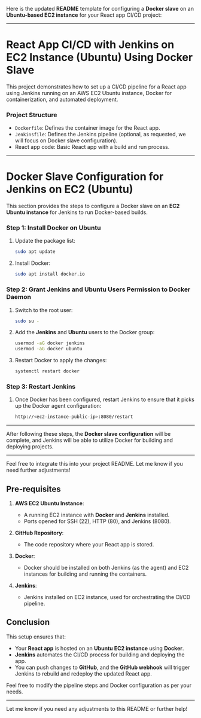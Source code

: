 Here is the updated **README** template for configuring a **Docker slave** on an **Ubuntu-based EC2 instance** for your React app CI/CD project:

---

# React App CI/CD with Jenkins on EC2 Instance (Ubuntu) Using Docker Slave

This project demonstrates how to set up a CI/CD pipeline for a React app using Jenkins running on an AWS EC2 Ubuntu instance, Docker for containerization, and automated deployment.

### **Project Structure**

- `Dockerfile`: Defines the container image for the React app.
- `Jenkinsfile`: Defines the Jenkins pipeline (optional, as requested, we will focus on Docker slave configuration).
- React app code: Basic React app with a build and run process.


---

# **Docker Slave Configuration for Jenkins on EC2 (Ubuntu)**

This section provides the steps to configure a Docker slave on an **EC2 Ubuntu instance** for Jenkins to run Docker-based builds.

### **Step 1: Install Docker on Ubuntu**

1. Update the package list:
   ```bash
   sudo apt update
   ```

2. Install Docker:
   ```bash
   sudo apt install docker.io
   ```

### **Step 2: Grant Jenkins and Ubuntu Users Permission to Docker Daemon**

1. Switch to the root user:
   ```bash
   sudo su -
   ```

2. Add the **Jenkins** and **Ubuntu** users to the Docker group:
   ```bash
   usermod -aG docker jenkins
   usermod -aG docker ubuntu
   ```

3. Restart Docker to apply the changes:
   ```bash
   systemctl restart docker
   ```

### **Step 3: Restart Jenkins**

1. Once Docker has been configured, restart Jenkins to ensure that it picks up the Docker agent configuration:
   ```bash
   http://<ec2-instance-public-ip>:8080/restart
   ```

---

After following these steps, the **Docker slave configuration** will be complete, and Jenkins will be able to utilize Docker for building and deploying projects.

--- 

Feel free to integrate this into your project README. Let me know if you need further adjustments!

## **Pre-requisites**

1. **AWS EC2 Ubuntu Instance**:
   - A running EC2 instance with **Docker** and **Jenkins** installed.
   - Ports opened for SSH (22), HTTP (80), and Jenkins (8080).

2. **GitHub Repository**:
   - The code repository where your React app is stored.

3. **Docker**:
   - Docker should be installed on both Jenkins (as the agent) and EC2 instances for building and running the containers.

4. **Jenkins**:
   - Jenkins installed on EC2 instance, used for orchestrating the CI/CD pipeline.



## **Conclusion**

This setup ensures that:
- Your **React app** is hosted on an **Ubuntu EC2 instance** using **Docker**.
- **Jenkins** automates the CI/CD process for building and deploying the app.
- You can push changes to **GitHub**, and the **GitHub webhook** will trigger Jenkins to rebuild and redeploy the updated React app.

Feel free to modify the pipeline steps and Docker configuration as per your needs.

---

Let me know if you need any adjustments to this README or further help!
